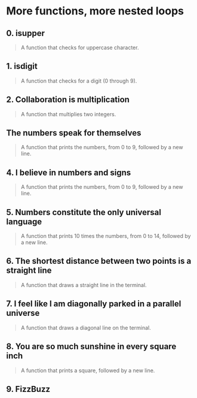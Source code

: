# **More functions, more nested loops**

## 0. isupper
> A function that checks for uppercase character.

## 1. isdigit
> A function that checks for a digit (0 through 9).

## 2. Collaboration is multiplication
> A function that multiplies two integers.

## The numbers speak for themselves
> A function that prints the numbers, from 0 to 9, followed by a new line.

## 4. I believe in numbers and signs
> A function that prints the numbers, from 0 to 9, followed by a new line.

## 5. Numbers constitute the only universal language
> A function that prints 10 times the numbers, from 0 to 14, followed by a new line.

## 6. The shortest distance between two points is a straight line
> A function that draws a straight line in the terminal.

## 7. I feel like I am diagonally parked in a parallel universe
> A function that draws a diagonal line on the terminal.

## 8. You are so much sunshine in every square inch
> A function that prints a square, followed by a new line. 

## 9. FizzBuzz


